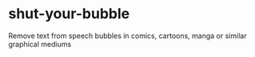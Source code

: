 # shut-your-bubble
Remove text from speech bubbles in comics, cartoons, manga or similar graphical mediums
